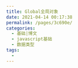 ```yaml
---
title: Global全局对象
date: 2021-04-14 00:17:38
permalink: /pages/3c690e/
categories:
  - 基础|博文
  - javascript基础
  - 数据类型
tags:
  -
---
```

